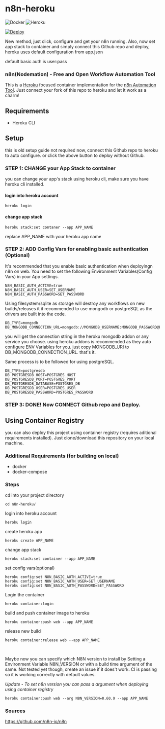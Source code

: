 # n8n-heroku

![Docker](https://github.com/sarveshpro/n8n-heroku/workflows/Docker/badge.svg) ![Heroku](https://github.com/sarveshpro/n8n-heroku/workflows/Heroku/badge.svg)

[![Deploy](https://www.herokucdn.com/deploy/button.svg)](https://heroku.com/deploy?template=https://github.com/sarveshwarge/n8n-heroku)

New method, just click, configure and get your n8n running.
Also, now set app stack to container and simply connect this Github repo and deploy, heroku uses default configuration from app.json

default basic auth is user:pass

### n8n(Nodemation) - Free and Open Workflow Automation Tool

This is a [Heroku](https://heroku.com/) focused container implementation for the [n8n Automation Tool](https://n8n.io/). Just connect your fork of this repo to heroku and let it work as a charm!

## Requirements
* Heroku CLI

## Setup

this is old setup guide not required now, connect this Github repo to heroku to auto configure. or click the above button to deploy without Github.

### STEP 1: CHANGE your App Stack to container
you can change your app's stack using heroku cli, make sure you have heroku cli installed.

#### login into heroku account
    heroku login

#### change app stack
    heroku stack:set contaner --app APP_NAME
replace APP_NAME with your heroku app name

### STEP 2: ADD Config Vars for enabling basic authentication (Optional)
It's recommended that you enable basic authentication when deployingn n8n on web. You need to set the following Environment Variables(Config Vars) in your App settings.

    N8N_BASIC_AUTH_ACTIVE=true
    N8N_BASIC_AUTH_USER=SET_USERNAME
    N8N_BASIC_AUTH_PASSWORD=SET_PASSWORD
    
Using filesystem/sqlite as storage will destroy any workflows on new builds/releases it it recommended to use mongodb or postgreSQL as the drivers are built into the code.

    DB_TYPE=mongodb
    DB_MONGODB_CONNECTION_URL=mongodb://MONGODB_USERNAME:MONGODB_PASSWORD@HOST:PORT/MONGODB_DATABASE

you will get the connection string in the heroku mongodb addon or any service you choose. using heroku addons is recommended as they auto configure ENV Variables for you. just copy MONGODB_URI to DB_MONGODB_CONNECTION_URL. that's it.

Same process is to be followed for using postgreSQL.
    
    DB_TYPE=postgresdb
    DB_POSTGRESDB_HOST=POSTGRES_HOST
    DB_POSTGRESDB_PORT=POSTGRES_PORT
    DB_POSTGRESDB_DATABASE=POSTGRES_DB
    DB_POSTGRESDB_USER=POSTGRES_USER
    DB_POSTGRESDB_PASSWORD=POSTGRES_PASSWORD
    

### STEP 3: DONE! Now CONNECT Github repo and Deploy.

## Using Container Registry

you can also deploy this project using container registry (requires aditional requirements installed). Just clone/download this repository on your local machine.

### Additional Requirements (for building on local)
* docker
* docker-compose

### Steps
cd into your project directory

    cd n8n-heroku/

login into heroku account
    
    heroku login

create heroku app

    heroku create APP_NAME

change app stack

    heroku stack:set container --app APP_NAME
    
set config vars(optional)

    heroku config:set N8N_BASIC_AUTH_ACTIVE=true
    heroku config:set N8N_BASIC_AUTH_USER=SET_USERNAME
    heroku config:set N8N_BASIC_AUTH_PASSWORD=SET_PASSWORD

Login the container

    heroku container:login

build and push container image to heroku

    heroku container:push web --app APP_NAME
    
release new build

    heroku container:release web --app APP_NAME
    
<br />

Maybe now you can specify which N8N version to install by Setting a Environment Variable N8N_VERSION or with a build time argument of the same. Not tested yet though, create an issue if it does't work. CI is passing so it is working correctly with default values.

_Update - To set n8n version you can pass a argument when deploying using container registry_

    heroku container:push web --arg N8N_VERSION=0.60.0 --app APP_NAME

### Sources

https://github.com/n8n-io/n8n
